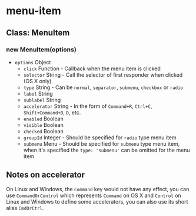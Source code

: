 # menu-item

## Class: MenuItem

### new MenuItem(options)

* `options` Object
  * `click` Function - Callback when the menu item is clicked
  * `selector` String - Call the selector of first responder when clicked (OS
     X only)
  * `type` String - Can be `normal`, `separator`, `submenu`, `checkbox` or
     `radio`
  * `label` String
  * `sublabel` String
  * `accelerator` String - In the form of `Command+R`, `Ctrl+C`,
    `Shift+Command+D`, `D`, etc.
  * `enabled` Boolean
  * `visible` Boolean
  * `checked` Boolean
  * `groupId` Integer - Should be specified for `radio` type menu item
  * `submenu` Menu - Should be specified for `submenu` type menu item, when
     it's specified the `type: 'submenu'` can be omitted for the menu item

## Notes on accelerator

On Linux and Windows, the `Command` key would not have any effect, you can
use `CommandOrControl` which represents `Command` on OS X and `Control` on
Linux and Windows to define some accelerators, you can also use its short
alias `CmdOrCtrl`.
